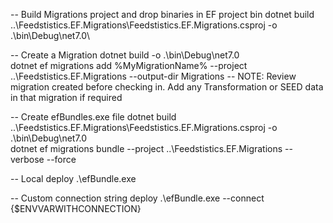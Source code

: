 -- Build Migrations project and drop binaries in EF project bin
dotnet build ..\Feedstistics.EF.Migrations\Feedstistics.EF.Migrations.csproj -o .\bin\Debug\net7.0\

-- Create a Migration
dotnet build -o .\bin\Debug\net7.0\
dotnet ef migrations add %MyMigrationName% --project ..\Feedstistics.EF.Migrations --output-dir Migrations
-- NOTE: Review migration created before checking in. Add any Transformation or SEED data in that migration if required

-- Create efBundles.exe file
dotnet build ..\Feedstistics.EF.Migrations\Feedstistics.EF.Migrations.csproj -o .\bin\Debug\net7.0\
dotnet ef migrations bundle --project ..\Feedstistics.EF.Migrations --verbose --force

-- Local deploy
.\efBundle.exe

-- Custom connection string deploy
.\efBundle.exe --connect {$ENVVARWITHCONNECTION}
